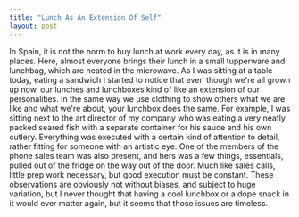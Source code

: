 ```yaml
---
title: "Lunch As An Extension Of Self"
layout: post
---
```


In Spain, it is not the norm to buy lunch at work every day, as it is in many places. Here, almost everyone brings their lunch in a small tupperware and lunchbag, which are heated in the microwave.
As I was sitting at a table today, eating a sandwich I started to notice that even though we're all grown up now, our lunches and lunchboxes kind of like an extension of our personalities. In the same way we use clothing to show others what we are like and what we're about, your lunchbox does the same. For example, I was sitting next to the art director of my company who was eating a very neatly packed seared fish with a separate container for his sauce and his own cutlery. Everything was executed with a certain kind of attention to detail, rather fitting for someone with an artistic eye. One of the members of the phone sales team was also present, and hers was a few things, essentials, pulled out of the fridge on the way out of the door. Much like sales calls, little prep work necessary, but good execution must be constant. 
These observations are obviously not without biases, and subject to huge variation, but I never thought that having a cool lunchbox or a dope snack in it would ever matter again, but it seems that those issues are timeless. 

